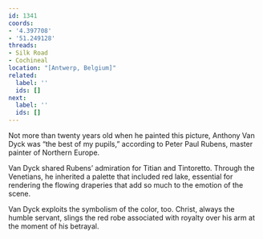 ```yaml
---
id: 1341
coords:
- '4.397708'
- '51.249128'
threads:
- Silk Road
- Cochineal
location: "[Antwerp, Belgium]"
related:
  label: ''
  ids: []
next:
  label: ''
  ids: []
---
```


Not more than twenty years old when he painted this picture, Anthony Van Dyck was “the best of my pupils,” according to Peter Paul Rubens, master painter of Northern Europe.

Van Dyck shared Rubens’ admiration for Titian and Tintoretto. Through the Venetians, he inherited a palette that included red lake, essential for rendering the flowing draperies that add so much to the emotion of the scene.

Van Dyck exploits the symbolism of the color, too. Christ, always the humble servant, slings the red robe associated with royalty over his arm at the moment of his betrayal.
